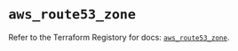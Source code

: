# `aws_route53_zone`

Refer to the Terraform Registory for docs: [`aws_route53_zone`](https://registry.terraform.io/providers/hashicorp/aws/3.76.1/docs/resources/route53_zone).
